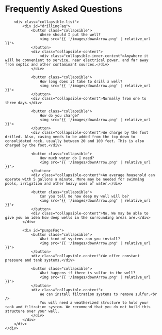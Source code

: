 <script src="{{ '/js/collapsible.js?v=' | append: site.github.build_revision | relative_url }}"></script>

<div id="root">
    <div id="faq">
        <h1 class="faq-header">Frequently Asked Questions</h1>

        <div class="collapsible-list">
			<div id="drillingFaq">
				<button class="collapsible">
					Where should I put the well?
					<img src="{{ '/images/downArrow.png' | relative_url }}">
				</button>
				<div class="collapsible-content">
					<div class="collapsible-inner-content">Anywhere it will be convenient to service, near electrical power, and far away from septic and other contaminant sources.</div>
				</div>

				<button class="collapsible">
					How long does it take to drill a well?
					<img src="{{ '/images/downArrow.png' | relative_url }}">
				</button>
				<div class="collapsible-content">Normally from one to three days.</div>

				<button class="collapsible">
					How do you charge?
					<img src="{{ '/images/downArrow.png' | relative_url }}">
				</button>
				<div class="collapsible-content">We charge by the foot drilled. Also, casing needs to be added from the top down to consolidated rock, usually between 20 and 100 feet. This is also charged by the foot.</div>

				<button class="collapsible">
					How much water do I need?
					<img src="{{ '/images/downArrow.png' | relative_url }}">
				</button>
				<div class="collapsible-content">An average household can operate with 5 gallons a minute. More may be needed for swimming pools, irrigation and other heavy uses of water.</div>

				<button class="collapsible">
					Can you tell me how deep my well will be?
					<img src="{{ '/images/downArrow.png' | relative_url }}">
				</button>
				<div class="collapsible-content">No. We may be able to give you an idea how deep wells in the surrounding areas are.</div>
			</div>
			
			<div id="pumpsFaq">
				<button class="collapsible">
					What kind of systems can you install?
					<img src="{{ '/images/downArrow.png' | relative_url }}">
				</button>
				<div class="collapsible-content">We offer constant pressure and tank systems.</div>
				
				<button class="collapsible">
					What happens if there is sulfur in the well?
					<img src="{{ '/images/downArrow.png' | relative_url }}">
				</button>
				<div class="collapsible-content">
					We can install filtration systems to remove sulfur.<br />
					You will need a weatherized structure to hold your tank and filtration system. We recommend that you do not build this structure over your well. 
				</div>
			</div>
        </div>
    </div>
</div>